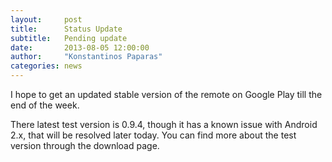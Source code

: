 ```yaml
---
layout:     post
title:      Status Update
subtitle:   Pending update
date:       2013-08-05 12:00:00
author:     "Konstantinos Paparas"
categories: news
---
```


I hope to get an updated stable version of the remote on Google Play till the end of the week.

There latest test version is 0.9.4, though it has a known issue with Android 2.x, that will be resolved later today. You can find more about the test version through the download page.